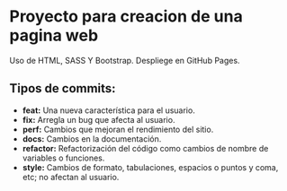 # Proyecto para creacion de una pagina web

Uso de HTML, SASS Y Bootstrap.
Despliege en GitHub Pages.

## Tipos de commits:

- **feat:** Una nueva característica para el usuario.
- **fix:** Arregla un bug que afecta al usuario.
- **perf:** Cambios que mejoran el rendimiento del sitio.
- **docs:** Cambios en la documentación.
- **refactor:** Refactorización del código como cambios de nombre de variables o funciones.
- **style:** Cambios de formato, tabulaciones, espacios o puntos y coma, etc; no afectan al usuario.
